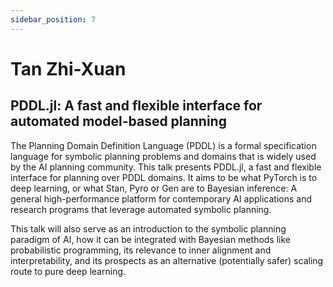 ```yaml
---
sidebar_position: 7
---
```


# Tan Zhi-Xuan

## PDDL.jl: A fast and flexible interface for automated model-based planning

The Planning Domain Definition Language (PDDL) is a formal specification language for symbolic planning problems and domains that is widely used by the AI planning community. This talk presents PDDL.jl, a fast and flexible interface for planning over PDDL domains. It aims to be what PyTorch is to deep learning, or what Stan, Pyro or Gen are to Bayesian inference: A general high-performance platform for contemporary AI applications and research programs that leverage automated symbolic planning.

This talk will also serve as an introduction to the symbolic planning paradigm of AI, how it can be integrated with Bayesian methods like probabilistic programming, its relevance to inner alignment and interpretability, and its prospects as an alternative (potentially safer) scaling route to pure deep learning.

